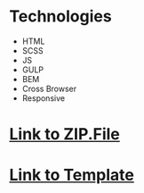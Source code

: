 
# Technologies
  - HTML
  - SCSS
  - JS
  - GULP
  - BEM
  - Cross Browser
  - Responsive
  
# [Link to ZIP.File](https://drive.google.com/open?id=1MW668IqkaF5jXLVLBq5d-CorRA4LfdG0)

# [Link to Template](https://strelnikovvitaliy.github.io/AstoundCommerce.github.io/)
